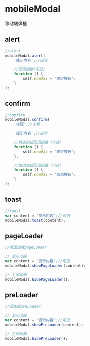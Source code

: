 # mobileModal
移动端弹框

## alert
```javascript
//alert
mobileModal.alert(
    '提示内容',//必填

    //回调函数(可选)
    function () {
        self.nowVal = '确定按钮';
    }
);
```

## confirm
```javascript
//confirm
mobileModal.confirm(
    '标题',//必填

    '提示内容',//必填

    //确定按钮回调函数（可选）
    function () {
        self.nowVal = '确定按钮';
    },

    //取消按钮回调函数（可选）
    function () {
        self.nowVal = '取消按钮';
    }
);
```

## toast
```javascript
//toast
var content = '提示内容';//可选
mobileModal.toast(content);
```

## pageLoader
```javascript
//页面加载pageLoader

// 显示动画
var content = '提示内容';//可选
mobileModal.showPageLoader(content);

// 关闭动画
mobileModal.hidePageLoader();
```

## preLoader
```javascript
//预加载preLoader

// 显示动画
var content = '提示内容';//可选
mobileModal.showPreLoader(content);

// 关闭动画
mobileModal.hidePreLoader();
```